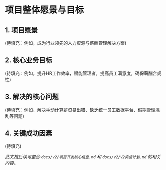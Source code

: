 # 项目整体愿景与目标

## 1. 项目愿景

(待填充：例如，成为行业领先的人力资源与薪酬管理解决方案)

## 2. 核心业务目标

(待填充：例如，提升HR工作效率，赋能管理者，提高员工满意度，确保薪酬合规性)

## 3. 解决的核心问题

(待填充：例如，解决手动计算薪资易出错、缺乏统一员工数据平台、假期管理混乱等问题)

## 4. 关键成功因素

(待填充)

*此文档后续可整合 `docs/v2/项目开发核心信息.md` 和 `docs/v2/V2实施计划.md` 的相关内容。* 